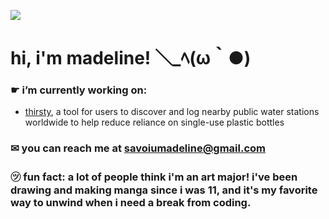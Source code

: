 ![](https://i.pinimg.com/originals/05/2b/98/052b985876840b722d31ed5900cd589c.gif)

# hi, i'm madeline! ＼_ﾍ(ω｀●)

<!-- ### a third year computer science student with a passion for software engineering -->

### ☛ i’m currently working on:
  * [thirsty](https://github.com/msavoiu/thirsty), a tool for users to discover and log nearby public water stations worldwide to help reduce reliance on single-use plastic bottles
### ✉ you can reach me at savoiumadeline@gmail.com

### ㋡ fun fact: a lot of people think i'm an art major! i've been drawing and making manga since i was 11, and it's my favorite way to unwind when i need a break from coding.

<!-- [![Top Langs](https://github-readme-stats.vercel.app/api/top-langs/?username=msavoiu)](https://github.com/anuraghazra/github-readme-stats) -->

<!-- ## 🔧 my toolkit:
[![My Languages](https://skillicons.dev/icons?i=python,js,ts,cpp,html,css)](https://skillicons.dev)

[![My Skills](https://skillicons.dev/icons?i=nextjs,prisma,nodejs,react,express,postgres,flask,pytorch,vercel,aws)](https://skillicons.dev) -->

<!---#### 💬 Languages:
![python badge](https://img.shields.io/badge/-Python-3776AB?logo=python&logoColor=white)
![cpp badge](https://img.shields.io/badge/-C++-00599C?logo=cplusplus&logoColor=white)
![javascript badge](https://img.shields.io/badge/-BASH-4EAA25?logo=gnu-bash&logoColor=white)--->

<!---#### 🔧 Tools:
![vscode badge](https://img.shields.io/badge/-VSCode-007ACC?logo=visual%20studio%20code&logoColor=white)
![flask](https://img.shields.io/badge/-Flask-000000?logo=flask&logoColor=white)
![ae](https://img.shields.io/badge/-After%20Effects%20CC-9999FF?logo=adobe%20after%20effects&logoColor=white)
<!---#### 🖥️ Operating Systems:
![windows](https://img.shields.io/badge/-Windows%2010/11-0078D4?logo=windows&logoColor=white)
![ubuntu](https://img.shields.io/badge/-Linux%20(Ubuntu)-E95420?logo=ubuntu&logoColor=white)
![kali](https://img.shields.io/badge/-Linux%20(Kali)-557C94?logo=kali%20linux&logoColor=white)--->
